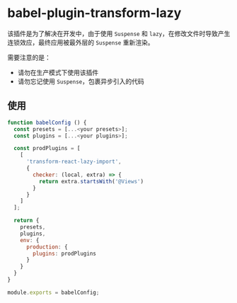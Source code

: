 # babel-plugin-transform-lazy

该插件是为了解决在开发中，由于使用 `Suspense` 和 `lazy`，在修改文件时导致产生连锁效应，最终应用被最外层的 `Suspense` 重新渲染。

需要注意的是：

- 请勿在生产模式下使用该插件
- 请勿忘记使用 `Suspense`，包裹异步引入的代码

## 使用

```js
function babelConfig () {
  const presets = [...<your presets>];
  const plugins = [...<your plugins>];

  const prodPlugins = [
    [
      'transform-react-lazy-import',
      {
        checker: (local, extra) => {
          return extra.startsWith('@Views')
        }
      }
    ]
  ];

  return {
    presets,
    plugins,
    env: {
      production: {
        plugins: prodPlugins
      }
    }
  }
}

module.exports = babelConfig;
```
